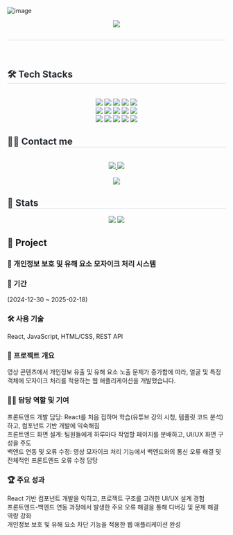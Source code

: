 ![image](https://github.com/user-attachments/assets/bcd01d84-72b1-4f3a-b2fb-101d55b01257)<div align= "center">
    <img src="https://capsule-render.vercel.app/api?type=cylinder&color=1e7ec8&height=120&text=Hi,%20I'm%20sehun🙌&animation=&fontColor=000000&fontSize=60" />
    </div>
    <div style="text-align: left;"> 
    <h2 style="border-bottom: 1px solid #d8dee4; color: #282d33;">  </h2>  
    <div style="font-weight: 700; font-size: 15px; text-align: left; color: #282d33;">  </div> 
    </div>
    <div style="text-align: left;">
    <h2 style="border-bottom: 1px solid #d8dee4; color: #282d33;"> 🛠️ Tech Stacks </h2> <br> 
    <div  align= "center"> <img src="https://img.shields.io/badge/C-A8B9CC?style=plastic&logo=C&logoColor=white">
          <img src="https://img.shields.io/badge/C++-00599C?style=plastic&logo=C%2B%2B&logoColor=white">
          <img src="https://img.shields.io/badge/Docker-2496ED?style=plastic&logo=Docker&logoColor=white">
          <img src="https://img.shields.io/badge/Figma-F24E1E?style=plastic&logo=Figma&logoColor=white">
          <img src="https://img.shields.io/badge/Git-F05032?style=plastic&logo=Git&logoColor=white">
          <br/><img src="https://img.shields.io/badge/Github-181717?style=plastic&logo=Github&logoColor=white">
          <img src="https://img.shields.io/badge/HTML5-E34F26?style=plastic&logo=HTML5&logoColor=white">
          <img src="https://img.shields.io/badge/Java-007396?style=plastic&logo=Java&logoColor=white">
          <img src="https://img.shields.io/badge/Javascript-F7DF1E?style=plastic&logo=Javascript&logoColor=white">
          <img src="https://img.shields.io/badge/MySQL-4479A1?style=plastic&logo=MySQL&logoColor=white">
          <br/><img src="https://img.shields.io/badge/React-61DAFB?style=plastic&logo=React&logoColor=white">
          <img src="https://img.shields.io/badge/Notion-000000?style=plastic&logo=Notion&logoColor=white">
          <img src="https://img.shields.io/badge/Python-3776AB?style=plastic&logo=Python&logoColor=white">
          <img src="https://img.shields.io/badge/PyTorch-EE4C2C?style=plastic&logo=PyTorch&logoColor=white">
          <img src="https://img.shields.io/badge/Spring Boot-6DB33F?style=plastic&logo=Spring Boot&logoColor=white">
          <br/></div>
    </div>
    <div style="text-align: left;">
    <h2 style="border-bottom: 1px solid #d8dee4; color: #282d33;"> 🧑‍💻 Contact me </h2> <br> 
    <div align= "center"> <a href=https://www.notion.so/Welcome-132fef6f87944bd6880cf0ce772917f1> <img src="https://img.shields.io/badge/Notion-000000?style=plastic&logo=Notion&logoColor=white&link=https://www.notion.so/Welcome-132fef6f87944bd6880cf0ce772917f1"> </a>
         <a href=mailto:sehoon981014@gmail.com> <img src="https://img.shields.io/badge/Gmail-EA4335?style=plastic&logo=Gmail&logoColor=white&link=mailto:sehoon981014@gmail.com"> </a>
          </div>  <br> 
    <div align= "center"> <a href="https://hits.seeyoufarm.com"> <img src="https://hits.seeyoufarm.com/api/count/incr/badge.svg?url=https%3A%2F%2Fgithub.com%2Fhuniiieee%2F&count_bg=%23000000&title_bg=%23000000&icon=github.svg&icon_color=%23FFFFFF&title=GitHub&edge_flat=false"/></a>
       </div> 
    </div>
    <div style="text-align: left;"> 
    <h2 style="border-bottom: 1px solid #d8dee4; color: #282d33;"> 🏅 Stats </h2> <div align= "center"> <img src="https://github-readme-stats.vercel.app/api?username=huniiieee&bg_color=180,00000000,&title_color=000000&text_color=000000"
         /> <img src="https://github-readme-stats.vercel.app/api/top-langs/?username=huniiieee&layout=compact&bg_color=180,00000000,&title_color=000000&text_color=000000"
           /> </div> 
    </div>
    <div style="text-align: left;">
        <h2>📌 Project </h2> 
     <div style="text-align: left;">
        <h3> 📔 개인정보 보호 및 유해 요소 모자이크 처리 시스템 </h3>  </div>
         <div style="text-align: left;">
        <h3>📅 기간</h3>
        <p>(2024-12-30 ~ 2025-02-18)</p>
        </div>
       <div style="text-align: left;">
        <h3>🛠️ 사용 기술</h3>
        <p>React, JavaScript, HTML/CSS, REST API</p>
        </div>
       <div style="text-align: left;">
        <h3>🔎 프로젝트 개요</h3>
        <p>영상 콘텐츠에서 개인정보 유출 및 유해 요소 노출 문제가 증가함에 따라, 얼굴 및 특정 객체에 <span class="highlight">모자이크 처리를 적용하는 웹 애플리케이션</span>을 개발했습니다.</p>
        </div>
         <div style="text-align: left;">
        <h3>👨‍💻 담당 역할 및 기여</h3>
        <ul style="list-style: none !important; padding: 0;">
            <li> <span class="highlight">프론트엔드 개발 담당:</span> React를 처음 접하며 학습(유튜브 강의 시청, 템플릿 코드 분석)하고, <span class="highlight">컴포넌트 기반 개발</span>에 익숙해짐</li>
            <li> <span class="highlight">프론트엔드 화면 설계:</span> 팀원들에게 <span class="highlight">하루마다 작업할 페이지를 분배</span>하고, UI/UX 화면 구성을 주도</li>
            <li> <span class="highlight">백엔드 연동 및 오류 수정:</span> 영상 모자이크 처리 기능에서 <span class="highlight">백엔드와의 통신 오류 해결</span> 및 전체적인 프론트엔드 오류 수정 담당</li>
        </ul>
        </div>
         <div style="text-align: left;">
         <h3>🏆 주요 성과</h3>
        <ul style="list-style: none !important; padding: 0;">
            <li> <span class="highlight">React 기반 컴포넌트 개발을 익히고</span>, 프로젝트 구조를 고려한 UI/UX 설계 경험</li>
            <li> <span class="highlight">프론트엔드-백엔드 연동 과정에서 발생한 주요 오류 해결</span>을 통해 디버깅 및 문제 해결 역량 강화</li>
            <li> <span class="highlight">개인정보 보호 및 유해 요소 차단 기능을 적용한 웹 애플리케이션 완성</span></li>
        </ul>
        </div>
    </div>
       

       

    
    

